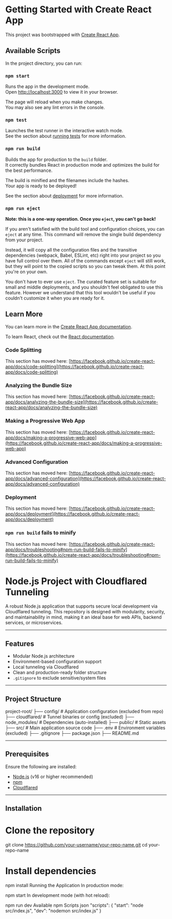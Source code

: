 # Getting Started with Create React App

This project was bootstrapped with [Create React App](https://github.com/facebook/create-react-app).

## Available Scripts

In the project directory, you can run:

### `npm start`

Runs the app in the development mode.\
Open [http://localhost:3000](http://localhost:3000) to view it in your browser.

The page will reload when you make changes.\
You may also see any lint errors in the console.

### `npm test`

Launches the test runner in the interactive watch mode.\
See the section about [running tests](https://facebook.github.io/create-react-app/docs/running-tests) for more information.

### `npm run build`

Builds the app for production to the `build` folder.\
It correctly bundles React in production mode and optimizes the build for the best performance.

The build is minified and the filenames include the hashes.\
Your app is ready to be deployed!

See the section about [deployment](https://facebook.github.io/create-react-app/docs/deployment) for more information.

### `npm run eject`

**Note: this is a one-way operation. Once you `eject`, you can't go back!**

If you aren't satisfied with the build tool and configuration choices, you can `eject` at any time. This command will remove the single build dependency from your project.

Instead, it will copy all the configuration files and the transitive dependencies (webpack, Babel, ESLint, etc) right into your project so you have full control over them. All of the commands except `eject` will still work, but they will point to the copied scripts so you can tweak them. At this point you're on your own.

You don't have to ever use `eject`. The curated feature set is suitable for small and middle deployments, and you shouldn't feel obligated to use this feature. However we understand that this tool wouldn't be useful if you couldn't customize it when you are ready for it.

## Learn More

You can learn more in the [Create React App documentation](https://facebook.github.io/create-react-app/docs/getting-started).

To learn React, check out the [React documentation](https://reactjs.org/).

### Code Splitting

This section has moved here: [https://facebook.github.io/create-react-app/docs/code-splitting](https://facebook.github.io/create-react-app/docs/code-splitting)

### Analyzing the Bundle Size

This section has moved here: [https://facebook.github.io/create-react-app/docs/analyzing-the-bundle-size](https://facebook.github.io/create-react-app/docs/analyzing-the-bundle-size)

### Making a Progressive Web App

This section has moved here: [https://facebook.github.io/create-react-app/docs/making-a-progressive-web-app](https://facebook.github.io/create-react-app/docs/making-a-progressive-web-app)

### Advanced Configuration

This section has moved here: [https://facebook.github.io/create-react-app/docs/advanced-configuration](https://facebook.github.io/create-react-app/docs/advanced-configuration)

### Deployment

This section has moved here: [https://facebook.github.io/create-react-app/docs/deployment](https://facebook.github.io/create-react-app/docs/deployment)

### `npm run build` fails to minify

This section has moved here: [https://facebook.github.io/create-react-app/docs/troubleshooting#npm-run-build-fails-to-minify](https://facebook.github.io/create-react-app/docs/troubleshooting#npm-run-build-fails-to-minify)

# Node.js Project with Cloudflared Tunneling

A robust Node.js application that supports secure local development via Cloudflared tunneling. This repository is designed with modularity, security, and maintainability in mind, making it an ideal base for web APIs, backend services, or microservices.

---

##  Features

- Modular Node.js architecture
- Environment-based configuration support
- Local tunneling via Cloudflared
- Clean and production-ready folder structure
- `.gitignore` to exclude sensitive/system files

---

##  Project Structure

project-root/
├── config/ # Application configuration (excluded from repo)
├── cloudflared/ # Tunnel binaries or config (excluded)
├── node_modules/ # Dependencies (auto-installed)
├── public/ # Static assets
├── src/ # Main application source code
├── .env # Environment variables (excluded)
├── .gitignore
├── package.json
├── README.md


---

##  Prerequisites

Ensure the following are installed:

- [Node.js](https://nodejs.org/) (v16 or higher recommended)
- [npm](https://www.npmjs.com/)
- [Cloudflared](https://developers.cloudflare.com/cloudflare-one/connections/connect-apps/install-and-setup/installation/)

---

## Installation


# Clone the repository
git clone https://github.com/your-username/your-repo-name.git
cd your-repo-name

# Install dependencies
npm install
Running the Application
In production mode:

npm start
In development mode (with hot reload):

npm run dev
Available npm Scripts
json
"scripts": {
  "start": "node src/index.js",
  "dev": "nodemon src/index.js"
}

